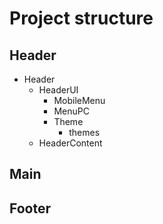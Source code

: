 # Project structure

## Header

- Header 
  - HeaderUI
    - MobileMenu
    - MenuPC
    - Theme
      - themes
  - HeaderContent

## Main

## Footer